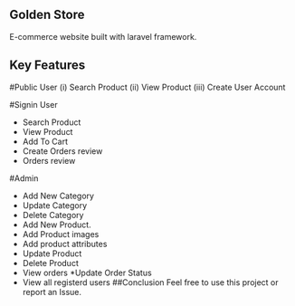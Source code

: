  ## Golden Store 
 
 E-commerce website built with laravel framework.
 
## Key Features
#Public User
(i) Search Product
(ii) View Product
(iii) Create User Account

#Signin User
* Search Product
* View Product
* Add To Cart
* Create Orders review
* Orders review
 
#Admin
* Add New Category
* Update Category
* Delete Category
* Add New Product.
* Add Product images
* Add product attributes 
* Update Product 
* Delete Product
* View orders 
*Update Order Status
* View all registerd users
##Conclusion
  Feel free to use this project or report an Issue.
